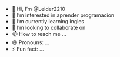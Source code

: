 - 👋 Hi, I’m @Leider2210
- 👀 I’m interested in aprender programacion
- 🌱 I’m currently learning ingles
- 💞️ I’m looking to collaborate on 
- 📫 How to reach me ...
- 😄 Pronouns: ...
- ⚡ Fun fact: ...

<!---
Leider2210/Leider2210 is a ✨ special ✨ repository because its `README.md` (this file) appears on your GitHub profile.
You can click the Preview link to take a look at your changes.
--->


